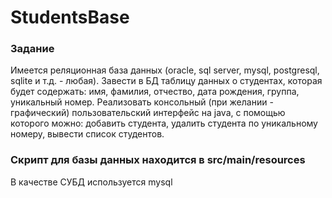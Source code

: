 # StudentsBase
### Задание
Имеется реляционная база данных (oracle, sql server, mysql, postgresql,
sqlite и т.д. - любая). Завести в БД таблицу данных о студентах, которая
будет содержать: имя, фамилия, отчество, дата рождения, группа, уникальный
номер.
Реализовать консольный (при желании - графический) пользовательский
интерфейс на java, с помощью которого можно: добавить студента, удалить
студента по уникальному номеру, вывести список студентов.

### Скрипт для базы данных находится в src/main/resources
В качестве СУБД используется mysql
